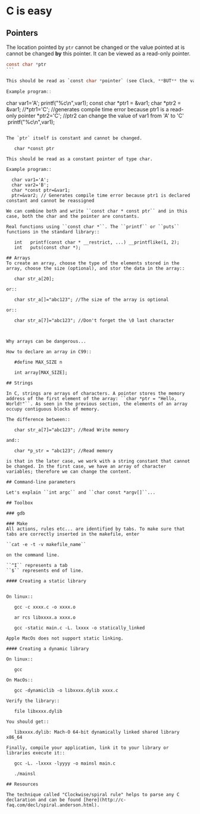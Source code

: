 
# C is easy

## Pointers

The location pointed by `ptr` cannot be changed or the value pointed at is cannot be changed **by** this pointer. It can be viewed as a read-only pointer.

```C
const char *ptr
```   

This should be read as `const char *pointer` (see Clock, **BUT** the value pointed at is **NOT** itself a constant; it can be changed by another pointer for example. One use case could be to provide access to a file, for example, in read-only mode for a certain type of users and in read-write mode for the owner of the file.

Example program::

```
  char var1='A';
  printf("%c\n",var1);
  const char *ptr1 = &var1;
  char *ptr2 = &var1;
  //*ptr1='C'; //generates compile time error because ptr1 is a read-only pointer
  *ptr2='C'; //ptr2 can change the value of var1 from 'A' to 'C'
  printf("%c\n",var1);
```

The `ptr` itself is constant and cannot be changed.

   char *const ptr

This should be read as a constant pointer of type char.

Example program::

  char var1='A';
  char var2='B';
  char *const ptr=&var1;
  ptr=&var2; // Generates compile time error because ptr1 is declared constant and cannot be reassigned

We can combine both and write ``const char * const ptr`` and in this case, both the char and the pointer are constants.

Real functions using ``const char *``. The ``printf`` or ``puts`` functions in the standard library::

   int	 printf(const char * __restrict, ...) __printflike(1, 2);
   int	 puts(const char *);

## Arrays
To create an array, choose the type of the elements stored in the array, choose the size (optional), and stor the data in the array::

   char str_a[20];
   
or::

   char str_a[]="abc123"; //The size of the array is optional

or::

   char str_a[7]="abc123"; //Don't forget the \0 last character
   


Why arrays can be dangerous...

How to declare an array in C99::

   #define MAX_SIZE n
   
   int array[MAX_SIZE];

## Strings

In C, strings are arrays of characters. A pointer stores the memory address of the first element of the array: ``char *ptr = "Hello, World!"``. As seen in the previous section, the elements of an array occupy contiguous blocks of memory.

The difference between::
   
   char str_a[7]="abc123"; //Read Write memory
   
and::
   
   char *p_str = "abc123"; //Read memory
   
is that in the later case, we work with a string constant that cannot be changed. In the first case, we have an array of character variables; therefore we can change the content.   

## Command-line parameters

Let's explain ``int argc`` and ``char const *argv[]``...

## Toolbox

### gdb

### Make
All actions, rules etc... are identified by tabs. To make sure that tabs are correctly inserted in the makefile, enter

``cat -e -t -v makefile_name`` 

on the command line.

``^I`` represents a tab
``$`` represents end of line.

#### Creating a static library


On linux::

   gcc -c xxxx.c -o xxxx.o
   
   ar rcs libxxxx.a xxxx.o
   
   gcc -static main.c -L. lxxxx -o statically_linked
   
Apple MacOs does not support static linking.

#### Creating a dynamic library

On linux::
   
   gcc
   
On MacOs::
   
   gcc -dynamiclib -o libxxxx.dylib xxxx.c
   
Verify the library::

   file libxxxx.dylib
   
You should get::

   libxxxx.dylib: Mach-O 64-bit dynamically linked shared library x86_64
   
Finally, compile your application, link it to your library or libraries execute it::

   gcc -L. -lxxxx -lyyyy -o mainsl main.c
   
   ./mainsl
   
## Resources

The technique called "Clockwise/spiral rule" helps to parse any C declaration and can be found [here](http://c-faq.com/decl/spiral.anderson.html).
